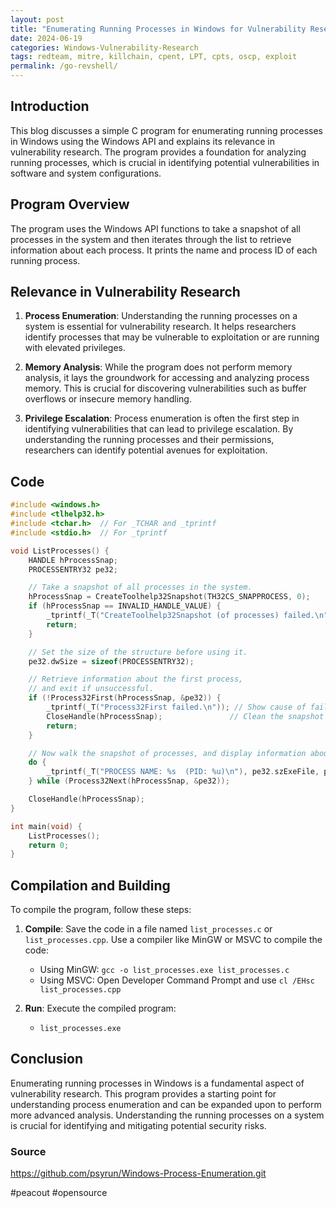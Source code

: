 ```yaml
---
layout: post
title: "Enumerating Running Processes in Windows for Vulnerability Research"
date: 2024-06-19
categories: Windows-Vulnerability-Research
tags: redteam, mitre, killchain, cpent, LPT, cpts, oscp, exploit
permalink: /go-revshell/
---
```


## Introduction
This blog discusses a simple C program for enumerating running processes in Windows using the Windows API and explains its relevance in vulnerability research. The program provides a foundation for analyzing running processes, which is crucial in identifying potential vulnerabilities in software and system configurations.

## Program Overview
The program uses the Windows API functions to take a snapshot of all processes in the system and then iterates through the list to retrieve information about each process. It prints the name and process ID of each running process.

## Relevance in Vulnerability Research
1. **Process Enumeration**: Understanding the running processes on a system is essential for vulnerability research. It helps researchers identify processes that may be vulnerable to exploitation or are running with elevated privileges.

2. **Memory Analysis**: While the program does not perform memory analysis, it lays the groundwork for accessing and analyzing process memory. This is crucial for discovering vulnerabilities such as buffer overflows or insecure memory handling.

3. **Privilege Escalation**: Process enumeration is often the first step in identifying vulnerabilities that can lead to privilege escalation. By understanding the running processes and their permissions, researchers can identify potential avenues for exploitation.

## Code
```cpp
#include <windows.h>
#include <tlhelp32.h>
#include <tchar.h>  // For _TCHAR and _tprintf
#include <stdio.h>  // For _tprintf

void ListProcesses() {
    HANDLE hProcessSnap;
    PROCESSENTRY32 pe32;

    // Take a snapshot of all processes in the system.
    hProcessSnap = CreateToolhelp32Snapshot(TH32CS_SNAPPROCESS, 0);
    if (hProcessSnap == INVALID_HANDLE_VALUE) {
        _tprintf(_T("CreateToolhelp32Snapshot (of processes) failed.\n"));
        return;
    }

    // Set the size of the structure before using it.
    pe32.dwSize = sizeof(PROCESSENTRY32);

    // Retrieve information about the first process,
    // and exit if unsuccessful.
    if (!Process32First(hProcessSnap, &pe32)) {
        _tprintf(_T("Process32First failed.\n")); // Show cause of failure
        CloseHandle(hProcessSnap);               // Clean the snapshot object
        return;
    }

    // Now walk the snapshot of processes, and display information about each process in turn.
    do {
        _tprintf(_T("PROCESS NAME: %s  (PID: %u)\n"), pe32.szExeFile, pe32.th32ProcessID);
    } while (Process32Next(hProcessSnap, &pe32));

    CloseHandle(hProcessSnap);
}

int main(void) {
    ListProcesses();
    return 0;
}
```

## Compilation and Building
To compile the program, follow these steps:

1. **Compile**: Save the code in a file named `list_processes.c` or `list_processes.cpp`. Use a compiler like MinGW or MSVC to compile the code:
    - Using MinGW: `gcc -o list_processes.exe list_processes.c`
    - Using MSVC: Open Developer Command Prompt and use `cl /EHsc list_processes.cpp`

2. **Run**: Execute the compiled program:
    - `list_processes.exe`

## Conclusion
Enumerating running processes in Windows is a fundamental aspect of vulnerability research. This program provides a starting point for understanding process enumeration and can be expanded upon to perform more advanced analysis. Understanding the running processes on a system is crucial for identifying and mitigating potential security risks.


### Source 
https://github.com/psyrun/Windows-Process-Enumeration.git

#peacout #opensource


